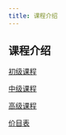 ```yaml
---
title: 课程介绍
---
```


## 课程介绍

[初级课程](/lesson_level_0.md)

[中级课程](/lesson_level_1.md)

[高级课程](/lesson_level_2.md)

[价目表](/price.md)